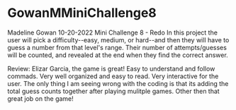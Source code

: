 # GowanMMiniChallenge8
Madeline Gowan
10-20-2022
Mini Challenge 8 - Redo
In this project the user will pick a difficulty--easy, medium, or hard--and then they will have to guess a number from that level's range. Their number of attempts/guesses will be counted, and revealed at the end when they find the correct answer.

Review: Elizar Garcia, the game is great! Easy to understand and follow commads. Very well organized and easy to read. Very interactive for the user. The only thing I am seeing wrong with the coding is that its adding the total guess counts together after playing mulitple games. Other then that great job on the game!
